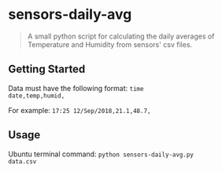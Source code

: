 # sensors-daily-avg
> A small python script for calculating the daily averages of Temperature and Humidity from sensors' csv files.

## Getting Started
Data must have the following format:
<code>time date,temp,humid,</code>

For example:
<code>17:25 12/Sep/2018,21.1,48.7,</code>

## Usage
Ubuntu terminal command:
<code>python sensors-daily-avg.py data.csv</code>
